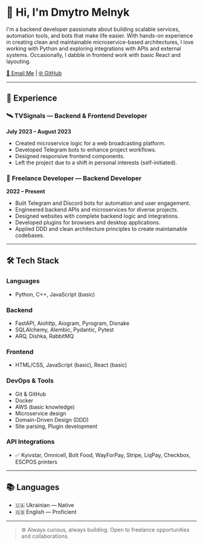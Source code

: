 # 👋 Hi, I'm Dmytro Melnyk

I'm a backend developer passionate about building scalable services, automation tools, and bots that make life easier. With hands-on experience in creating clean and maintainable microservice-based architectures, I love working with Python and exploring integrations with APIs and external systems. Occasionally, I dabble in frontend work with basic React and layouting.

[📧 Email Me](mailto:dmytro.mircus@gmail.com) | [🌐 GitHub](https://github.com/morcux)

---

## 💼 Experience

### 🛰️ **TVSignals** — Backend & Frontend Developer  
**July 2023 – August 2023**  
- Created microservice logic for a web broadcasting platform.
- Developed Telegram bots to enhance project workflows.
- Designed responsive frontend components.
- Left the project due to a shift in personal interests (self-initiated).

### 🔧 **Freelance Developer** — Backend Developer  
**2022 – Present**  
- Built Telegram and Discord bots for automation and user engagement.
- Engineered backend APIs and microservices for diverse projects.
- Designed websites with complete backend logic and integrations.
- Developed plugins for browsers and desktop applications.
- Applied DDD and clean architecture principles to create maintainable codebases.

---

## 🛠️ Tech Stack

### **Languages**
- Python, C++, JavaScript (basic)

### **Backend**
- FastAPI, Aiohttp, Aiogram, Pyrogram, Disnake  
- SQLAlchemy, Alembic, Pydantic, Pytest  
- ARQ, Dishka, RabbitMQ

### **Frontend**
- HTML/CSS, JavaScript (basic), React (basic)

### **DevOps & Tools**
- Git & GitHub
- Docker
- AWS (basic knowledge)
- Microservice design
- Domain-Driven Design (DDD)
- Site parsing, Plugin development

### **API Integrations**
- ✅ Kyivstar, Omnicell, Bolt Food, WayForPay, Stripe, LiqPay, Checkbox, ESCPOS printers

---

## 📚 Languages

- 🇺🇦 Ukrainian — Native  
- 🇬🇧 English — Proficient

---

> ⚙️ Always curious, always building. Open to freelance opportunities and collaborations.
